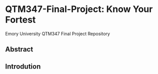 # QTM347-Final-Project: Know Your Fortest
Emory University QTM347 Final Project Repository
## Abstract
## Introdution
##
